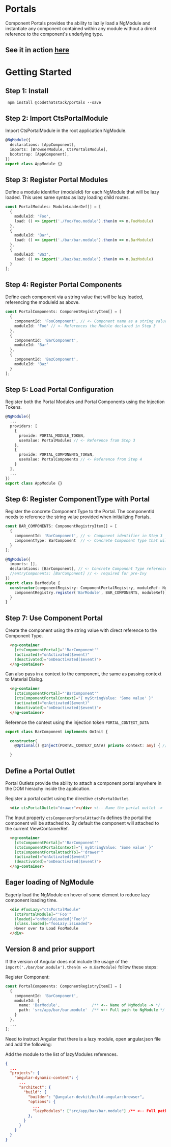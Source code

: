 # Portals

Component Portals provides the ability to lazily load a NgModule and instantiate any component contained within any module without a direct reference to the component's underlying type.

## See it in action <a href="https://codethatstack.github.io/platform/" target="_blank">here</a>


# Getting Started

## Step 1: Install

``` npm install @codethatstack/portals --save```

## Step 2: Import CtsPortalModule

Import CtsPortalModule in the root application NgModule.

```typescript
@NgModule({
  declarations: [AppComponent],
  imports: [BrowserModule, CtsPortalsModule],
  bootstrap: [AppComponent],
})
export class AppModule {}
```

## Step 3: Register Portal Modules

Define a module identifier (moduleId) for each NgModule that will be lazy loaded. This uses same syntax as lazy loading child routes.

```typescript
const PortalModules: ModuleLoaderDef[] = [
  {
    moduleId: 'Foo',
    load: () => import('./foo/foo.module').then(m => m.FooModule)
  },
  {
    moduleId: 'Bar',
    load: () => import('./bar/bar.module').then(m => m.BarModule)
  },
  {
    moduleId: 'Baz',
    load: () => import('./baz/baz.module').then(m => m.BazModule)
  }
];
```

## Step 4: Register Portal Components

Define each component via a string value that will be lazy loaded, referencing the moduleId as above.

```typescript
const PortalComponents: ComponentRegistryItem[] = [
  {
    componentId: 'FooComponent', // <- Component name as a string value
    moduleId: 'Foo' // <- References the Module declared in Step 3
  },
  {
    componentId: 'BarComponent',
    moduleId: 'Bar'
  },
  {
    componentId: 'BazComponent',
    moduleId: 'Baz'
  }
];

```

## Step 5: Load Portal Configuration

Register both the Portal Modules and Portal Components using the Injection Tokens.

```typescript
@NgModule({
  ...
  providers: [
    {
      provide: PORTAL_MODULE_TOKEN,
      useValue: PortalModules // <- Reference from Step 3
    },
    {
      provide: PORTAL_COMPONENTS_TOKEN,
      useValue: PortalComponents // <- Reference from Step 4
    }
  ],
  ...
})
export class AppModule {}
```

## Step 6: Register ComponentType with Portal

Register the concrete Component Type to the Portal. The componentId needs to reference the string value provided when initializing Portals.

```typescript
const BAR_COMPONENTS: ComponentRegistryItem[] = [
  {
    componentId: 'BarComponent', // <- Component identifier in Step 3
    componentType: BarComponent  // <- Concrete Component Type that will be instantiate given string value.
  }
];

@NgModule({
  imports: [],
  declarations: [BarComponent], // <- Concrete Component Type referenced above
  //entryComponents: [BarComponent] // <- required for pre-Ivy
})
export class BarModule {
  constructor(componentRegistry: ComponentPortalRegistry, moduleRef: NgModuleRef<BarModule>) {
    componentRegistry.register('BarModule', BAR_COMPONENTS, moduleRef); // <- The glue here
  }
}

```

## Step 7: Use Component Portal

Create the component using the string value with direct reference to the Component Type.

```html
  <ng-container
    [ctsComponentPortal]="'BarComponent'"
    (activated)="onActivated($event)"
    (deactivated)="onDeactivated($event)">
  </ng-container>
```

Can also pass in a context to the component, the same as passing context to Material Dialog.

```html
  <ng-container
    [ctsComponentPortal]="'BarComponent'"
    [ctsComponentPortalContext]="{ myStringValue: 'Some value' }"
    (activated)="onActivated($event)"
    (deactivated)="onDeactivated($event)">
  </ng-container>
```

Reference the context using the injection token ```PORTAL_CONTEXT_DATA```

```typescript
export class BarComponent implements OnInit {

  constructor(
    @Optional() @Inject(PORTAL_CONTEXT_DATA) private context: any) { // <- ctsComponentPortalContext value

  }

```

## Define a Portal Outlet

Portal Outlets provide the ability to attach a component portal anywhere in the DOM hierachy inside the application.

Register a portal outlet using the directive ```ctsPortalOutlet```.

```html
  <div ctsPortalOutlet="drawer"></div> <!-- Name the portal outlet ->
```

The Input property ```ctsComponentPortalAttachTo``` defines the portal the component will be attached to. By default  the component will attached to the current ViewContainerRef.

```html
  <ng-container
    [ctsComponentPortal]="'BarComponent'"
    [ctsComponentPortalContext]="{ myStringValue: 'Some value' }"
    [ctsComponentPortalAttachTo]="'drawer'"
    (activated)="onActivated($event)"
    (deactivated)="onDeactivated($event)">
  </ng-container>
```

## Eager loading of NgModule

Eagerly load the NgModule on hover of some element to reduce lazy component loading time.

```html
  <div #fooLazy="ctsPortalModule"
    [ctsPortalModule]="'Foo'"
    (loaded)="onModuleLoaded('Foo')"
    [class.loaded]="fooLazy.isLoaded">
    Hover over to Load FooModule
  </div>

```

## Version 8 and prior support

If the version of Angular does not include the usage of the `import('./bar/bar.module').then(m => m.BarModule)` follow these steps:

Register Component:

```typescript
const PortalComponents: ComponentRegistryItem[] = [
  {
    componentId: 'BarComponent',
    moduleId: {
      name: 'BarModule',              /** <-- Name of NgModule -> */
      path: 'src/app/bar/bar.module'  /** <-- Full path to NgModule */
    }
  },
  ...
];
```

Need to instruct Angular that there is a lazy module, open angular.json file and add the following:

Add the module to the list of lazyModules references.

```json
{
  ...
  "projects": {
    "angular-dynamic-content": {
      ...
      "architect": {
        "build": {
          "builder": "@angular-devkit/build-angular:browser",
          "options": {
            ...
            "lazyModules": ["src/app/bar/bar.module"] /** <-- Full path to NgModule */
          },
        }
      }
    }
  }
}

```